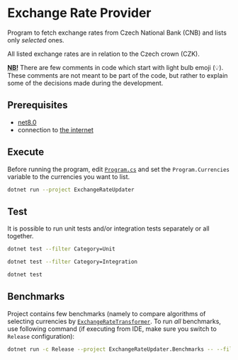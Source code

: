 # Exchange Rate Provider

Program to fetch exchange rates from Czech National Bank (CNB) and lists only _selected_ ones.

All listed exchange rates are in relation to the Czech crown (CZK).

**<abbr title="Nota bene">NB!</abbr>** There are few comments in code which start with light bulb emoji (💡). These comments are not meant
to be part of the code, but rather to explain some of the decisions made during the development.

## Prerequisites

- [net8.0](https://dotnet.microsoft.com/download/dotnet/8.0)
- connection to [the internet](https://www.youtube.com/watch?v=iDbyYGrswtg)

## Execute

Before running the program, edit [`Program.cs`](ExchangeRateUpdater/Program.cs) and set the `Program.Currencies`
variable to the currencies you want to list.

```bash
dotnet run --project ExchangeRateUpdater
```

## Test

It is possible to run unit tests and/or integration tests separately or all together.

```bash
dotnet test --filter Category=Unit
```
```bash
dotnet test --filter Category=Integration
````
```bash
dotnet test
```

## Benchmarks

Project contains few benchmarks (namely to compare algorithms of selecting currencies by [`ExchangeRateTransformer`](ExchangeRateUpdater/ExchangeRateProvider.cs).
To run *all* benchmarks, use following command (if executing from IDE, make sure you switch to `Release` configuration):

```bash
dotnet run -c Release --project ExchangeRateUpdater.Benchmarks -- --filter *
```
